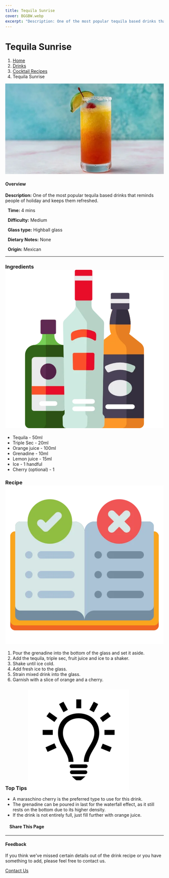 ```yaml
---
title: Tequila Sunrise
cover: BGGBW.webp
excerpt: "Description: One of the most popular tequila based drinks that reminds people of holiday and keeps them refreshed."
---
```


# Tequila Sunrise

1.  [Home](/)
2.  [Drinks](drinks)
3.  [Cocktail Recipes](drinks/cocktailrecipes)
4.  Tequila Sunrise

![](images/tequila-sunrise.webp)

#### Overview

**Description:** One of the most popular tequila based drinks that reminds people of holiday and keeps them refreshed.

  **Time:** 4 mins

  **Difficulty:** Medium

  **Glass type:** Highball glass

  **Dietary Notes:** None

  **Origin:** Mexican

* * *

### Ingredients ![target](images/liquor.webp)

-   Tequila - 50ml
-   Triple Sec - 20ml
-   Orange juice - 100ml
-   Grenadine - 10ml
-   Lemon juice - 15ml
-   Ice - 1 handful
-   Cherry (optional) - 1

### Recipe ![target](images/rules.webp)

1.  Pour the grenadine into the bottom of the glass and set it aside.
2.  Add the tequila, triple sec, fruit juice and ice to a shaker.
3.  Shake until ice cold.
4.  Add fresh ice to the glass.
5.  Strain mixed drink into the glass.
6.  Garnish with a slice of orange and a cherry.

### Top Tips ![target](images/lightbulb.webp)

-   A maraschino cherry is the preferred type to use for this drink.
-   The grenadine can be poured in last for the waterfall effect, as it still rests on the bottom due to its higher density.
-   If the drink is not entirely full, just fill further with orange juice.

####     Share This Page

[](https://www.facebook.com/sharer/sharer.php?u=beergogglegames.co.uk/Drinks/CocktailRecipes/tequila-sunrise)[](https://www.instagram.com/direct/new/)[](https://twitter.com/intent/tweet?url=beergogglegames.co.uk/Drinks/CocktailRecipes/tequila-sunrise)

* * *

#### Feedback

If you think we've missed certain details out of the drink recipe or you have something to add, please feel free to contact us.

  
  
  
[Contact Us](contact)
